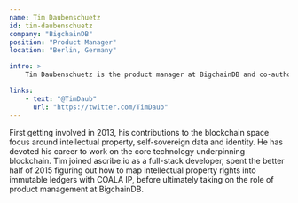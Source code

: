 ```yaml
---
name: Tim Daubenschuetz
id: tim-daubenschuetz
company: "BigchainDB"
position: "Product Manager"
location: "Berlin, Germany"

intro: >
    Tim Daubenschuetz is the product manager at BigchainDB and co-author of the COALA IP specification.

links:
    - text: "@TimDaub"
      url: "https://twitter.com/TimDaub"
---
```


 First getting involved in 2013, his contributions to the blockchain space focus around intellectual property, self-sovereign data and identity. He has devoted his career to work on the core technology underpinning blockchain. Tim joined ascribe.io as a full-stack developer, spent the better half of 2015 figuring out how to map intellectual property rights into immutable ledgers with COALA IP, before ultimately taking on the role of product management at BigchainDB. 
